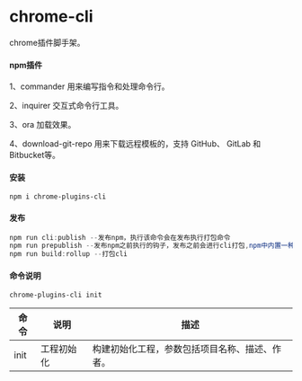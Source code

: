 # chrome-cli 
chrome插件脚手架。

#### npm插件
1、commander 用来编写指令和处理命令行。

2、inquirer 交互式命令行工具。

3、ora 加载效果。

4、download-git-repo 用来下载远程模板的，支持 GitHub、 GitLab 和 Bitbucket等。

#### 安装

```
npm i chrome-plugins-cli
```

#### 发布

```javascript
npm run cli:publish --发布npm，执行该命令会在发布执行打包命令
npm run prepublish --发布npm之前执行的钩子，发布之前会进行cli打包,npm中内置一种前置hooks(pre),一种后置hooks(post)
npm run build:rollup --打包cli
```



#### 命令说明

```
chrome-plugins-cli init
```

| 命令 | 说明       | 描述                                                         |
| ---- | ---------- | ------------------------------------------------------------ |
| init | 工程初始化 | 构建初始化工程，参数包括项目名称、描述、作者。 |

